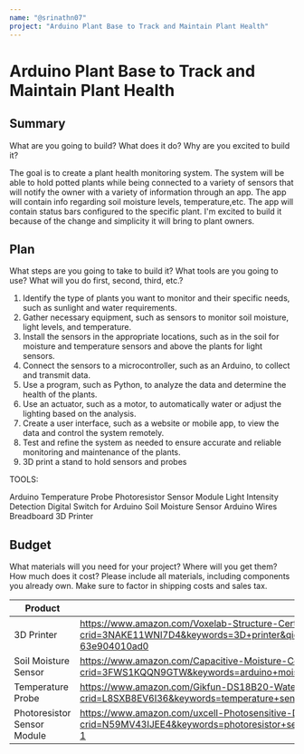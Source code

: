 ```yaml
---
name: "@srinathn07"
project: "Arduino Plant Base to Track and Maintain Plant Health"
---
```


# Arduino Plant Base to Track and Maintain Plant Health

## Summary

What are you going to build? What does it do? Why are you excited to build it?

The goal is to create a plant health monitoring system. The system will be able to hold potted plants while being connected to a variety of sensors that will 
notify the owner with a variety of information through an app. The app will contain info regarding soil moisture levels, temperature,etc. The app will 
contain status bars configured to the specific plant. I'm excited to build it because of the change and simplicity it will bring to plant owners.

## Plan

What steps are you going to take to build it? What tools are you going to use? What will you do first, second, third, etc.?

1. Identify the type of plants you want to monitor and their specific needs, such as sunlight and water requirements.
2. Gather necessary equipment, such as sensors to monitor soil moisture, light levels, and temperature.
3. Install the sensors in the appropriate locations, such as in the soil for moisture and temperature sensors and above the plants for light sensors.
4. Connect the sensors to a microcontroller, such as an Arduino, to collect and transmit data.
5. Use a program, such as Python, to analyze the data and determine the health of the plants.
6. Use an actuator, such as a motor, to automatically water or adjust the lighting based on the analysis.
7. Create a user interface, such as a website or mobile app, to view the data and control the system remotely.
8. Test and refine the system as needed to ensure accurate and reliable monitoring and maintenance of the plants.
9. 3D print a stand to hold sensors and probes

TOOLS:

Arduino Temperature Probe
Photoresistor Sensor Module Light Intensity Detection Digital Switch for Arduino
Soil Moisture Sensor
Arduino
Wires
Breadboard
3D Printer

## Budget

What materials will you need for your project? Where will you get them? How much does it cost? Please include all materials, including components you already own. Make sure to factor in shipping costs and sales tax.

| Product                     | Supplier/Link                         | Cost   |
| ---------------             | ------------------------------------- | ------ |
| 3D Printer                  | https://www.amazon.com/Voxelab-Structure-Certified-Removable-8-66x8-66x9-84in/dp/B09BNG5884/ref=sr_1_5?crid=3NAKE11WNI7D4&keywords=3D+printer&qid=1673846858&sprefix=3d+printer%2Caps%2C152&sr=8-5&ufe=app_do%3Aamzn1.fos.f5122f16-c3e8-4386-bf32-63e904010ad0 | $190.00  |
| Soil Moisture Sensor        | https://www.amazon.com/Capacitive-Moisture-Corrosion-Resistant-Detection/dp/B07SYBSHGX/ref=sr_1_5?crid=3FWS1KQQN9GTW&keywords=arduino+moisture+sensor+for+plants&qid=1673847069&sprefix=%2Caps%2C243&sr=8-5  | $9.99 |
| Temperature Probe           | https://www.amazon.com/Gikfun-DS18B20-Waterproof-Digital-Temperature/dp/B08V93CTM2/ref=sr_1_3?crid=L8SXB8EV6I36&keywords=temperature+sensor+for+arduino&qid=1673847103&sprefix=temperature+sensor+for+arduino%2Caps%2C417&sr=8-3 | $13.58 |
| Photoresistor Sensor Module | https://www.amazon.com/uxcell-Photosensitive-Digital-Intensity-Detection/dp/B07V3QJ8G2/ref=sr_1_1?crid=N59MV43IJEE4&keywords=photoresistor+sensor+for+arduino+light+intensity&qid=1673847149&sprefix=photoresistor+sensor+for+arduino+light+intensit%2Caps%2C199&sr=8-1 | $8.99 |
